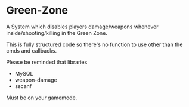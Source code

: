 # Green-Zone
A System which disables players damage/weapons whenever inside/shooting/killing in the Green Zone.

This is fully structured code so there's no function to use other than the cmds and callbacks.

Please be reminded that libraries
- MySQL
- weapon-damage
- sscanf

Must be on your gamemode.
